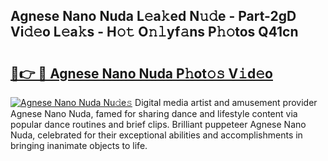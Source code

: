 ## Agnese Nano Nuda L𝚎a𝚔ed N𝚞𝚍e - Part-2gD Vi𝚍𝚎o L𝚎a𝚔s - H𝚘𝚝 O𝚗𝚕yf𝚊ns P𝚑𝚘tos Q41cn

# <h2><a href="http://kfe1g4.oniu.top/?m=Agnese+Nano+Nuda">🔗👉 🔴 Agnese Nano Nuda P𝚑ot𝚘𝚜 V𝚒d𝚎o</a></h2>

[![Agnese Nano Nuda Nu𝚍e𝚜](https://i.imgur.com/0qMVB7G.gif)](http://kfe1g4.oniu.top/?m=Agnese+Nano+Nuda)
Digital media artist and amusement provider Agnese Nano Nuda, famed for sharing dance and lifestyle content via popular dance routines and brief clips. Brilliant puppeteer Agnese Nano Nuda, celebrated for their exceptional abilities and accomplishments in bringing inanimate objects to life.  
